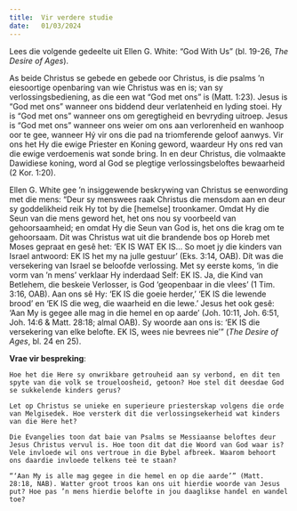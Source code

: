 ```yaml
---
title:  Vir verdere studie
date:   01/03/2024
---
```


Lees die volgende gedeelte uit Ellen G. White: “God With Us” (bl. 19-26, _The Desire of Ages_).

As beide Christus se gebede en gebede oor Christus, is die psalms ’n eiesoortige openbaring van wie Christus was en is; van sy verlossingsbediening, as die een wat “God met ons” is (Matt. 1:23). Jesus is “God met ons” wanneer ons biddend deur verlatenheid en lyding stoei. Hy is “God met ons” wanneer ons om geregtigheid en bevryding uitroep. Jesus is “God met ons” wanneer ons weier om ons aan verlorenheid en wanhoop oor te gee, wanneer Hý vir ons die pad na triomferende geloof aanwys. Vir ons het Hy die ewige Priester en Koning geword, waardeur Hy ons red van die ewige verdoemenis wat sonde bring. In en deur Christus, die volmaakte Dawidiese koning, word al God se plegtige verlossingsbeloftes bewaarheid (2 Kor. 1:20).

Ellen G. White gee ’n insiggewende beskrywing van Christus se eenwording met die mens: “Deur sy menswees raak Christus die mensdom aan en deur sy goddelikheid reik Hy tot by die [hemelse] troonkamer. Omdat Hy die Seun van die mens geword het, het ons nou sy voorbeeld van gehoorsaamheid; en omdat Hy die Seun van God is, het ons die krag om te gehoorsaam. Dit was Christus wat uit die brandende bos op Horeb met Moses gepraat en gesê het: ‘EK IS WAT EK IS… So moet jy die kinders van Israel antwoord: EK IS het my na julle gestuur’ (Eks. 3:14, OAB). Dít was die versekering van Israel se beloofde verlossing. Met sy eerste koms, ‘in die vorm van ’n mens’ verklaar Hy inderdaad Self: EK IS. Ja, die Kind van Betlehem, die beskeie Verlosser, is God ‘geopenbaar in die vlees’ (1 Tim. 3:16, OAB). Aan ons sê Hy: ‘EK IS die goeie herder,’ ‘EK IS die lewende brood’ en ‘EK IS die weg, die waarheid en die lewe.’ Jesus het ook gesê: ‘Aan My is gegee alle mag in die hemel en op aarde’ (Joh. 10:11, Joh. 6:51, Joh. 14:6 & Matt. 28:18; almal OAB). Sy woorde aan ons is: ‘EK IS die versekering van elke belofte. EK IS, wees nie bevrees nie’” (_The Desire of Ages_, bl. 24 en 25).

**Vrae vir bespreking**:

`Hoe het die Here sy onwrikbare getrouheid aan sy verbond, en dit ten spyte van die volk se troueloosheid, getoon? Hoe stel dit deesdae God se sukkelende kinders gerus?`

`Let op Christus se unieke en superieure priesterskap volgens die orde van Melgisedek. Hoe versterk dit die verlossingsekerheid wat kinders van die Here het?`

`Die Evangelies toon dat baie van Psalms se Messiaanse beloftes deur Jesus Christus vervul is. Hoe toon dit dat die Woord van God waar is? Vele invloede wil ons vertroue in die Bybel afbreek. Waarom behoort ons daardie invloede telkens teë te staan?`

`“‘Aan My is alle mag gegee in die hemel en op die aarde’” (Matt. 28:18, NAB). Watter groot troos kan ons uit hierdie woorde van Jesus put? Hoe pas ’n mens hierdie belofte in jou daaglikse handel en wandel toe?`